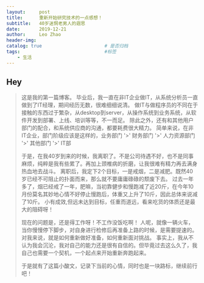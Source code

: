```yaml
---
layout:     post                   
title:      重新开始研究技术的一点感想！ 
subtitle:   40岁迷惘老男人的遐思  
date:       2019-12-21 
author:     Leo Zhao
header-img: 
catalog: true                       # 是否归档
tags:                               #标签
    - 生活
---
```


## Hey
>这是我的第一篇博客。
>毕业后，我一直在非IT企业做IT，从系统分析员一直做到了IT经理，期间经历无数，很难细细说清。
>做IT与做程序员的不同在于接触的东西过于繁杂，从desktop到server，从操作系统到业务系统，从软件开发到部署、上线、培训等等，不一而足。
>除此之外，还有和其他用户部门的配合，和系统供应商的沟通，都要耗费很大精力。
>简单来说，在非IT企业，部门阶级应该是这样的，业务部门 '>' 财务部门 '>' 人力资源部门 '>' 其他部门 '>' IT部
>
>于是，在我40岁到来的时候，我离职了。不是公司待遇不好，也不是同事麻烦，纯粹是我有些累了。再加上颈椎病的折磨，让我很难有精力再去满身热血地去战斗。
>离职后，我定下2个目标，一是戒烟，二是减肥。既然40岁已经不可阻止的扑面而来，那么就不要庸庸碌碌的颓废下去。
>过去一年多了，烟已经戒了一年，肥嘛，当初靠健步和慢跑减了近20斤，在今年10月份莫名其妙地心情不好停止慢跑后，体重又上升了10斤，因此总体来说减了10斤。
>小有成效,但远未达到目标，任重而道远，看来吃货的体质还是最大的阻碍呀！
>
>现在的问题是，还是得工作呀！不工作没饭吃啊！
>人呢，就像一辆火车，当你慢慢停下脚步，对自身进行检修后再准备上路的时候，是需要提速的。对我来说，就是如何重新做好准备，如何重新面对挑战。
>事实上，我从不认为我会沉沦，我对自己的能力还是很有自信的。但毕竟过去这么久了，我自己也需要一个契机，一个起点来开始重新奔跑起来。
>
>于是就有了这篇小酸文，记录下当前的心情，同时也是一块路标，继续前行吧！
>
>


